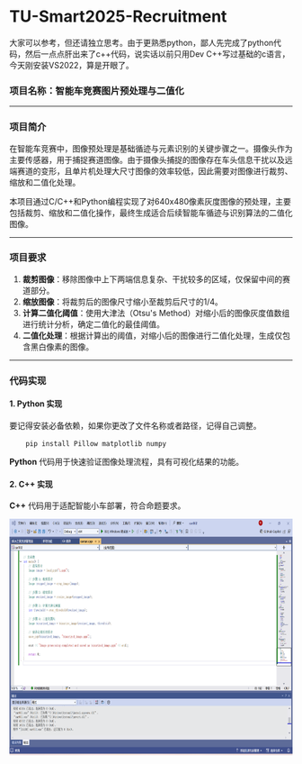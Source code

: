 # TU-Smart2025-Recruitment
大家可以参考，但还请独立思考。由于更熟悉python，鄙人先完成了python代码，然后一点点肝出来了c++代码，说实话以前只用Dev C++写过基础的c语言，今天刚安装VS2022，算是开眼了。

### 项目名称：智能车竞赛图片预处理与二值化

---

### 项目简介

在智能车竞赛中，图像预处理是基础循迹与元素识别的关键步骤之一。摄像头作为主要传感器，用于捕捉赛道图像。由于摄像头捕捉的图像存在车头信息干扰以及远端赛道的变形，且单片机处理大尺寸图像的效率较低，因此需要对图像进行裁剪、缩放和二值化处理。

本项目通过C/C++和Python编程实现了对640x480像素灰度图像的预处理，主要包括裁剪、缩放和二值化操作，最终生成适合后续智能车循迹与识别算法的二值化图像。

---

### 项目要求

1. **裁剪图像**：移除图像中上下两端信息复杂、干扰较多的区域，仅保留中间的赛道部分。
2. **缩放图像**：将裁剪后的图像尺寸缩小至裁剪后尺寸的1/4。
3. **计算二值化阈值**：使用大津法（Otsu's Method）对缩小后的图像灰度值数组进行统计分析，确定二值化的最佳阈值。
4. **二值化处理**：根据计算出的阈值，对缩小后的图像进行二值化处理，生成仅包含黑白像素的图像。

---

### 代码实现

#### 1. Python 实现
要记得安装必备依赖，如果你更改了文件名称或者路径，记得自己调整。
```
    pip install Pillow matplotlib numpy
```

**Python** 代码用于快速验证图像处理流程，具有可视化结果的功能。

#### 2. C++ 实现

**C++** 代码用于适配智能小车部署，符合命题要求。
<div align=center>
<img src="imgs/1.png" width="720" height="420"> 
</div>
